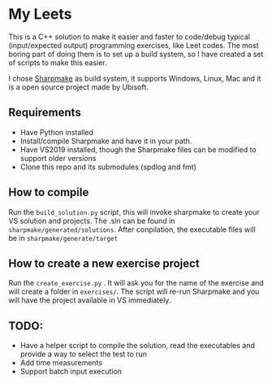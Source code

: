 # My Leets

This is a C++ solution to make it easier and faster to code/debug typical (input/expected output) programming exercises, like Leet codes. The most boring part of doing them is to set up a build system, so I have created a set of scripts to make this easier.

I chose [Sharpmake](https://github.com/ubisoft/Sharpmake) as build system, it supports Windows, Linux, Mac and it is a open source project made by Ubisoft.

## Requirements

* Have Python installed
* Install/compile Sharpmake and have it in your path.
* Have VS2019 installed, though the Sharpmake files can be modified to support older versions
* Clone this repo and its submodules (spdlog and fmt)

## How to compile

Run the `build_solution.py` script, this will invoke sharpmake to create your VS solution and projects. The .sln can be found in `sharpmake/generated/solutions`. After conpilation, the executable files will be in `sharpmake/generate/target`

## How to create a new exercise project

Run the `create_exercise.py` . It will ask you for the name of the exercise and will create a folder in `exercises/`. The script will re-run Sharpmake and you will have the project available in VS immediately.

## TODO:

* Have a helper script to compile the solution, read the executables and provide a way to select the test to run
* Add time measurements
* Support batch input execution



